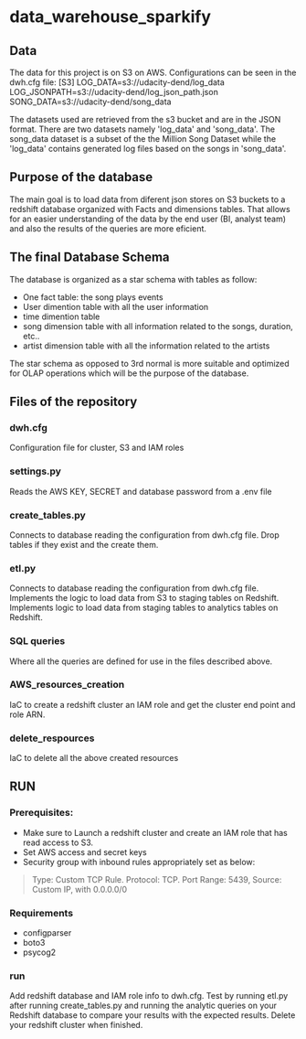 # data_warehouse_sparkify

## Data 
The data for this project is on S3 on AWS. Configurations can be seen in the dwh.cfg file:
    [S3]
    LOG_DATA=s3://udacity-dend/log_data
    LOG_JSONPATH=s3://udacity-dend/log_json_path.json
    SONG_DATA=s3://udacity-dend/song_data
    
The datasets used are retrieved from the s3 bucket and are in the JSON format. There are two datasets namely 'log_data' and 'song_data'. The song_data dataset is a subset of the the Million Song Dataset while the 'log_data' contains generated log files based on the songs in 'song_data'.

## Purpose of the database
The main goal is to load data from diferent json stores on S3 buckets to a redshift database organized with Facts and dimensions tables. That allows for an easier understanding of the data by the end user (BI, analyst team) and also the results of the queries are more eficient.

## The final Database Schema
The database is organized as a star schema with tables as follow:
- One fact table: the song plays events
- User dimention table with all the user information
- time dimention table 
- song dimension table with all information related to the songs, duration, etc..
- artist dimension table with all the information related to the artists

The star schema as opposed to 3rd normal is more suitable and optimized for OLAP operations which will be the purpose of the database.

## Files of the repository
### dwh.cfg
Configuration file for cluster, S3 and IAM roles

### settings.py
Reads the AWS KEY, SECRET and database password from a .env file

### create_tables.py
Connects to database reading the configuration from dwh.cfg file.
Drop tables if they exist and the create them.

### etl.py
Connects to database reading the configuration from dwh.cfg file.
Implements the logic to load data from S3 to staging tables on Redshift.
Implements logic to load data from staging tables to analytics tables on Redshift.

### SQL queries 
Where all the queries are defined for use in the files described above.

### AWS_resources_creation
IaC to create a redshift cluster an IAM role and get the cluster end point and role ARN.

### delete_respources
IaC to delete all the above created resources

## RUN 
### Prerequisites:
- Make sure to Launch a redshift cluster and create an IAM role that has read access to S3.
- Set AWS access and secret keys
- Security group with inbound rules appropriately set as below:
> Type: Custom TCP Rule.
> Protocol: TCP.
> Port Range: 5439,
> Source: Custom IP, with 0.0.0.0/0

### Requirements
- configparser
- boto3
- psycog2

### run
Add redshift database and IAM role info to dwh.cfg.
Test by running etl.py after running create_tables.py and running the analytic queries on your Redshift database to compare your results with the expected results.
Delete your redshift cluster when finished.
